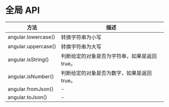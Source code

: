 # 全局 API

方法 | 描述
---|---
angular.lowercase()	|转换字符串为小写
angular.uppercase()	|转换字符串为大写
angular.isString()	|判断给定的对象是否为字符串，如果是返回 true。
angular.isNumber()	|判断给定的对象是否为数字，如果是返回 true。
angular.fromJson()  |-
angular.toJson()  |-
